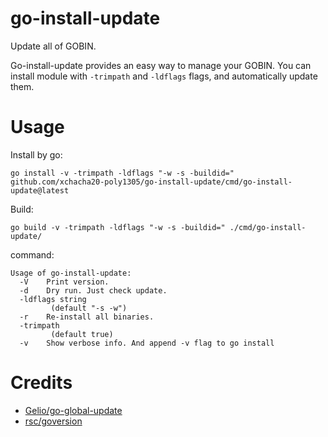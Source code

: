 # go-install-update

Update all of GOBIN.

Go-install-update provides an easy way to manage your GOBIN. You can install module with `-trimpath` and `-ldflags` flags, and automatically update them.

# Usage

Install by go:

```shell
go install -v -trimpath -ldflags "-w -s -buildid=" github.com/xchacha20-poly1305/go-install-update/cmd/go-install-update@latest
```

Build:

```shell
go build -v -trimpath -ldflags "-w -s -buildid=" ./cmd/go-install-update/
```

command: 

```shell
Usage of go-install-update:
  -V	Print version.
  -d	Dry run. Just check update.
  -ldflags string
    	 (default "-s -w")
  -r	Re-install all binaries.
  -trimpath
    	 (default true)
  -v	Show verbose info. And append -v flag to go install

```

# Credits

* [Gelio/go-global-update](https://github.com/Gelio/go-global-update)
* [rsc/goversion](https://github.com/rsc/goversion)